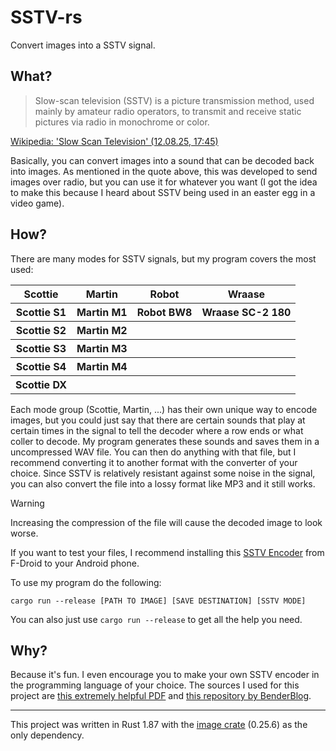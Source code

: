# SSTV-rs
Convert images into a SSTV signal.

## What?
> Slow-scan television (SSTV) is a picture transmission method, used mainly by amateur radio operators, to transmit and receive static pictures via radio in monochrome or color.

<a href="https://en.wikipedia.org/wiki/Slow-scan_television">Wikipedia: 'Slow Scan Television' (12.08.25, 17:45)</a>

Basically, you can convert images into a sound that can be decoded back into images. As mentioned in the quote above, this was developed to send images over radio, but you can use it for whatever you want (I got the idea to make this because I heard about SSTV being used in an easter egg in a video game).

## How?
There are many modes for SSTV signals, but my program covers the most used:
<table>
  <tr>
    <th>Scottie</th>
    <th>Martin</th>
    <th>Robot</th>
    <th>Wraase</th>
  </tr>
  <tr>
    <th>Scottie S1</th>
    <th>Martin M1</th>
    <th>Robot BW8</th>
    <th>Wraase SC-2 180</th>
  </tr>
  <tr>
    <th>Scottie S2</th>
    <th>Martin M2</th>
    <th></th>
    <th></th>
  </tr>
  <tr>
    <th>Scottie S3</th>
    <th>Martin M3</th>
    <th></th>
    <th></th>
  </tr>
  <tr>
    <th>Scottie S4</th>
    <th>Martin M4</th>
    <th></th>
    <th></th>
  </tr>
  <tr>
    <th>Scottie DX</th>
    <th></th>
    <th></th>
    <th></th>
  </tr>
</table>

Each mode group (Scottie, Martin, ...) has their own unique way to encode images, but you could just say that there are certain sounds that play at certain times in the signal to tell the decoder where a row ends or what coller to decode. My program generates these sounds and saves them in a uncompressed WAV file. You can then do anything with that file, but I recommend converting it to another format with the converter of your choice. Since SSTV is relatively resistant against some noise in the signal, you can also convert the file into a lossy format like MP3 and it still works.

> [!WARNING]
> Increasing the compression of the file will cause the decoded image to look worse.

If you want to test your files, I recommend installing this <a href="https://f-droid.org/packages/om.sstvencoder/">SSTV Encoder</a> from F-Droid to your Android phone.

To use my program do the following:

```
cargo run --release [PATH TO IMAGE] [SAVE DESTINATION] [SSTV MODE]
```

You can also just use ```cargo run --release``` to get all the help you need.

## Why?
Because it's fun. I even encourage you to make your own SSTV encoder in the programming language of your choice.
The sources I used for this project are <a href="https://www.sstv-handbook.com/">this extremely helpful PDF</a> and <a href="https://github.com/BenderBlog/rust-sstv">this repository by BenderBlog</a>.

<hr>

This project was written in Rust 1.87 with the <a href="https://crates.io/crates/image">image crate</a> (0.25.6) as the only dependency.
